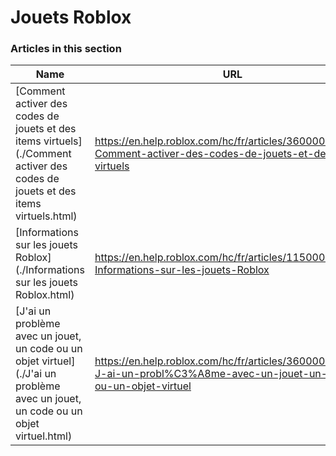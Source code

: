 # Jouets Roblox  
### Articles in this section
Name|URL
-|-
[Comment activer des codes de jouets et des items virtuels](./Comment activer des codes de jouets et des items virtuels.html) |https://en.help.roblox.com/hc/fr/articles/360000316606-Comment-activer-des-codes-de-jouets-et-des-items-virtuels
[Informations sur les jouets Roblox](./Informations sur les jouets Roblox.html) |https://en.help.roblox.com/hc/fr/articles/115000362246-Informations-sur-les-jouets-Roblox
[J'ai un problème avec un jouet, un code ou un objet virtuel](./J'ai un problème avec un jouet, un code ou un objet virtuel.html) |https://en.help.roblox.com/hc/fr/articles/360000317403-J-ai-un-probl%C3%A8me-avec-un-jouet-un-code-ou-un-objet-virtuel